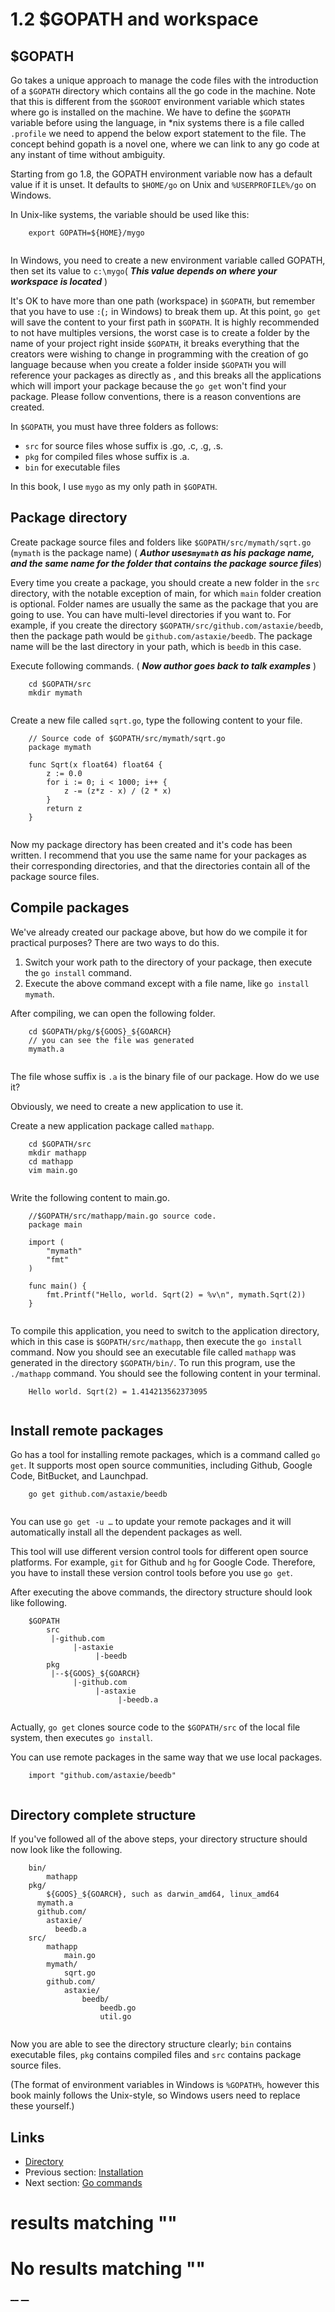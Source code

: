
# 1.2 $GOPATH and workspace

## $GOPATH

Go takes a unique approach to manage the code files with the introduction of a `$GOPATH` directory which contains all the go code in the machine. Note that this is different from the `$GOROOT` environment variable which states where go is installed on the machine. We have to define the `$GOPATH` variable before using the language, in *nix systems there is a file called `.profile` we need to append the below export statement to the file. The concept behind gopath is a novel one, where we can link to any go code at any instant of time without ambiguity.

Starting from go 1.8, the GOPATH environment variable now has a default value if it is unset. It defaults to `$HOME/go` on Unix and `%USERPROFILE%/go` on Windows.

In Unix-like systems, the variable should be used like this:
``` 
    export GOPATH=${HOME}/mygo
    
```

In Windows, you need to create a new environment variable called GOPATH, then set its value to `c:\mygo`( **_This value depends on where your workspace is located_** )

It's OK to have more than one path (workspace) in `$GOPATH`, but remember that you have to use `:`(`;` in Windows) to break them up. At this point, `go get` will save the content to your first path in `$GOPATH`. It is highly recommended to not have multiples versions, the worst case is to create a folder by the name of your project right inside `$GOPATH`, it breaks everything that the creators were wishing to change in programming with the creation of go language because when you create a folder inside `$GOPATH` you will reference your packages as directly as , and this breaks all the applications which will import your package because the `go get` won't find your package. Please follow conventions, there is a reason conventions are created.

In `$GOPATH`, you must have three folders as follows:

  * `src` for source files whose suffix is .go, .c, .g, .s.
  * `pkg` for compiled files whose suffix is .a.
  * `bin` for executable files



In this book, I use `mygo` as my only path in `$GOPATH`.

## Package directory

Create package source files and folders like `$GOPATH/src/mymath/sqrt.go` (`mymath` is the package name) ( **_Author uses`mymath` as his package name, and the same name for the folder that contains the package source files_**)

Every time you create a package, you should create a new folder in the `src` directory, with the notable exception of main, for which `main` folder creation is optional. Folder names are usually the same as the package that you are going to use. You can have multi-level directories if you want to. For example, if you create the directory `$GOPATH/src/github.com/astaxie/beedb`, then the package path would be `github.com/astaxie/beedb`. The package name will be the last directory in your path, which is `beedb` in this case.

Execute following commands. ( **_Now author goes back to talk examples_** )
``` 
    cd $GOPATH/src
    mkdir mymath
    
```

Create a new file called `sqrt.go`, type the following content to your file.
``` 
    // Source code of $GOPATH/src/mymath/sqrt.go
    package mymath
    
    func Sqrt(x float64) float64 {
        z := 0.0
        for i := 0; i < 1000; i++ {
            z -= (z*z - x) / (2 * x)
        }
        return z
    }
    
```

Now my package directory has been created and it's code has been written. I recommend that you use the same name for your packages as their corresponding directories, and that the directories contain all of the package source files.

## Compile packages

We've already created our package above, but how do we compile it for practical purposes? There are two ways to do this.

  1. Switch your work path to the directory of your package, then execute the `go install` command.
  2. Execute the above command except with a file name, like `go install mymath`.



After compiling, we can open the following folder.
``` 
    cd $GOPATH/pkg/${GOOS}_${GOARCH}
    // you can see the file was generated
    mymath.a
    
```

The file whose suffix is `.a` is the binary file of our package. How do we use it?

Obviously, we need to create a new application to use it.

Create a new application package called `mathapp`.
``` 
    cd $GOPATH/src
    mkdir mathapp
    cd mathapp
    vim main.go
    
```

Write the following content to main.go.
``` 
    //$GOPATH/src/mathapp/main.go source code.
    package main
    
    import (
        "mymath"
        "fmt"
    )
    
    func main() {
        fmt.Printf("Hello, world. Sqrt(2) = %v\n", mymath.Sqrt(2))
    }
    
```

To compile this application, you need to switch to the application directory, which in this case is `$GOPATH/src/mathapp`, then execute the `go install` command. Now you should see an executable file called `mathapp` was generated in the directory `$GOPATH/bin/`. To run this program, use the `./mathapp` command. You should see the following content in your terminal. 
``` 
    Hello world. Sqrt(2) = 1.414213562373095
    
```

## Install remote packages

Go has a tool for installing remote packages, which is a command called `go get`. It supports most open source communities, including Github, Google Code, BitBucket, and Launchpad.
``` 
    go get github.com/astaxie/beedb
    
```

You can use `go get -u …` to update your remote packages and it will automatically install all the dependent packages as well.

This tool will use different version control tools for different open source platforms. For example, `git` for Github and `hg` for Google Code. Therefore, you have to install these version control tools before you use `go get`.

After executing the above commands, the directory structure should look like following.
``` 
    $GOPATH
        src
         |-github.com
              |-astaxie
                   |-beedb
        pkg
         |--${GOOS}_${GOARCH}
              |-github.com
                   |-astaxie
                        |-beedb.a
    
```

Actually, `go get` clones source code to the `$GOPATH/src` of the local file system, then executes `go install`.

You can use remote packages in the same way that we use local packages.
``` 
    import "github.com/astaxie/beedb"
    
```

## Directory complete structure

If you've followed all of the above steps, your directory structure should now look like the following.
``` 
    bin/
        mathapp
    pkg/
        ${GOOS}_${GOARCH}, such as darwin_amd64, linux_amd64
      mymath.a
      github.com/
        astaxie/
          beedb.a
    src/
        mathapp
            main.go
        mymath/
            sqrt.go
        github.com/
            astaxie/
                beedb/
                    beedb.go
                    util.go
    
```

Now you are able to see the directory structure clearly; `bin` contains executable files, `pkg` contains compiled files and `src` contains package source files.

(The format of environment variables in Windows is `%GOPATH%`, however this book mainly follows the Unix-style, so Windows users need to replace these yourself.)

## Links

  * [Directory](preface.md)
  * Previous section: [Installation](01.1.md)
  * Next section: [Go commands](01.3.md)

#  results matching ""




# No results matching ""

[ __](01.1.md) [ __](01.3.md)
